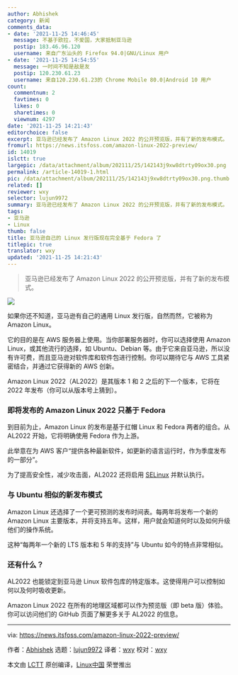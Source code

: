 ```yaml
---
author: Abhishek
category: 新闻
comments_data:
- date: '2021-11-25 14:46:45'
  message: 不基于欧拉，不爱国，大家抵制亚马逊
  postip: 183.46.96.120
  username: 来自广东汕头的 Firefox 94.0|GNU/Linux 用户
- date: '2021-11-25 14:54:55'
  message: 一时间不知是敌是友
  postip: 120.230.61.23
  username: 来自120.230.61.23的 Chrome Mobile 80.0|Android 10 用户
count:
  commentnum: 2
  favtimes: 0
  likes: 0
  sharetimes: 0
  viewnum: 4297
date: '2021-11-25 14:21:43'
editorchoice: false
excerpt: 亚马逊已经发布了 Amazon Linux 2022 的公开预览版，并有了新的发布模式。
fromurl: https://news.itsfoss.com/amazon-linux-2022-preview/
id: 14019
islctt: true
largepic: /data/attachment/album/202111/25/142143j9xw8dtrty09ox30.png
permalink: /article-14019-1.html
pic: /data/attachment/album/202111/25/142143j9xw8dtrty09ox30.png.thumb.jpg
related: []
reviewer: wxy
selector: lujun9972
summary: 亚马逊已经发布了 Amazon Linux 2022 的公开预览版，并有了新的发布模式。
tags:
- 亚马逊
- Linux
thumb: false
title: 亚马逊自己的 Linux 发行版现在完全基于 Fedora 了
titlepic: true
translator: wxy
updated: '2021-11-25 14:21:43'
---
```



> 
> 亚马逊已经发布了 Amazon Linux 2022 的公开预览版，并有了新的发布模式。
> 
> 
> 


![](/data/attachment/album/202111/25/142143j9xw8dtrty09ox30.png)


如果你还不知道，亚马逊有自己的通用 Linux 发行版，自然而然，它被称为 Amazon Linux。


它的目的是在 AWS 服务器上使用。当你部署服务器时，你可以选择使用 Amazon Linux，或其他流行的选择，如 Ubuntu、Debian 等。由于它来自亚马逊，所以没有许可费，而且亚马逊对软件库和软件包进行控制。你可以期待它与 AWS 工具紧密结合，并通过它获得新的 AWS 创新。


Amazon Linux 2022（AL2022）是其版本 1 和 2 之后的下一个版本，它将在 2022 年发布（你可以从版本号上猜到）。


### 即将发布的 Amazon Linux 2022 只基于 Fedora


到目前为止，Amazon Linux 的发布是基于红帽 Linux 和 Fedora 两者的组合。从 AL2022 开始，它将明确使用 Fedora 作为上游。


此举意在为 AWS 客户“提供各种最新软件，如更新的语言运行时，作为季度发布的一部分”。


为了提高安全性，减少攻击面，AL2022 还将启用 [SELinux](https://linuxhandbook.com/selinux/) 并默认执行。


### 与 Ubuntu 相似的新发布模式


Amazon Linux 还选择了一个更可预测的发布时间表。每两年将发布一个新的 Amazon Linux 主要版本，并将支持五年。这样，用户就会知道何时以及如何升级他们的操作系统。


这种“每两年一个新的 LTS 版本和 5 年的支持”与 Ubuntu 如今的特点非常相似。


### 还有什么？


AL2022 也能锁定到亚马逊 Linux 软件包库的特定版本。这使得用户可以控制如何以及何时吸收更新。


Amazon Linux 2022 在所有的地理区域都可以作为预览版（即 beta 版）体验。你可以访问他们的 GitHub 页面了解更多关于 AL2022 的信息。




---


via: <https://news.itsfoss.com/amazon-linux-2022-preview/>


作者：[Abhishek](https://news.itsfoss.com/author/root/) 选题：[lujun9972](https://github.com/lujun9972) 译者：[wxy](https://github.com/wxy) 校对：[wxy](https://github.com/wxy)


本文由 [LCTT](https://github.com/LCTT/TranslateProject) 原创编译，[Linux中国](https://linux.cn/) 荣誉推出